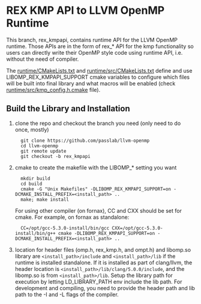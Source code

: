 # REX KMP API to LLVM OpenMP Runtime
This branch, rex_kmpapi, contains runtime API for the LLVM OpenMP runtime. 
Those APIs are in the form of rex_* API for the kmp functionality so users can directly 
  write their OpenMP style code using runtime API, i.e. without the need of compiler.

The [runtime/CMakeLists.txt](runtime/CMakeLists.txt) and [runtime/src/CMakeLists.txt](runtime/src/CMakeLists.txt) 
define and use LIBOMP_REX_KMPAPI_SUPPORT cmake variables to configure which files will be built into final library 
and what macros will be enabled (check [runtime/src/kmp_config.h.cmake](runtime/src/kmp_config.h.cmake) file). 

## Build the Library and Installation
  1. clone the repo and checkout the branch you need (only need to do once, mostly)
  
           git clone https://github.com/passlab/llvm-openmp 
           cd llvm-openmp
           git remote update
           git checkout -b rex_kmpapi
          
  1. cmake to create the makefile with the LIBOMP_* setting you want
  
           mkdir build
           cd build
           cmake -G "Unix Makefiles" -DLIBOMP_REX_KMPAPI_SUPPORT=on -DCMAKE_INSTALL_PREFIX=<install_path> ..
           make; make install
           
      For using other compiler (on fornax), CC and CXX should be set for cmake. For example, on fornax as standalone: 
      
           CC=/opt/gcc-5.3.0-install/bin/gcc CXX=/opt/gcc-5.3.0-install/bin/g++ cmake -DLIBOMP_REX_KMPAPI_SUPPORT=on -DCMAKE_INSTALL_PREFIX=<install_path> ..
           
  1. location for header files (omp.h, rex_kmp.h, and ompt.h) and libomp.so library are `<install_path>/include` and
  `<install_path>/lib` if the runtime is installed standalone. If it is installed as part of clang/llvm, the header 
  location is `<install_path>/lib/clang/5.0.0/include`, and the libomp.so is from `<install_path>/lib`. 
  Setup the library path for execution by letting LD_LIBRARY_PATH env include the lib path. 
  For development and compiling, you need to provide the header path and lib path to the -I and -L flags of the compiler.

